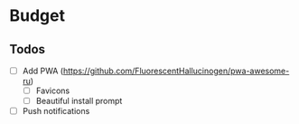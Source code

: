 # Budget

## Todos

- [ ] Add PWA (https://github.com/FluorescentHallucinogen/pwa-awesome-ru)
  - [ ] Favicons
  - [ ] Beautiful install prompt
- [ ] Push notifications
